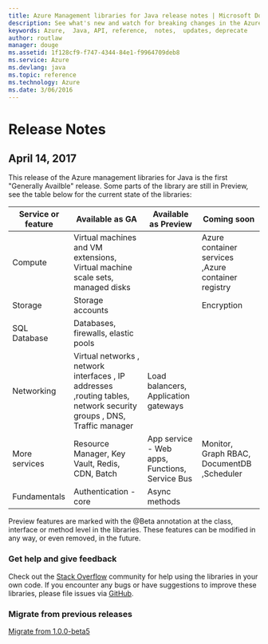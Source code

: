 ```yaml
---
title: Azure Management libraries for Java release notes | Microsoft Docs
description: See what's new and watch for breaking changes in the Azure Management libraries for Java
keywords: Azure,  Java, API, reference,  notes,  updates, deprecate
author: routlaw
manager: douge
ms.assetid: 1f128cf9-f747-4344-84e1-f9964709deb8
ms.service: Azure
ms.devlang: java
ms.topic: reference
ms.technology: Azure
ms.date: 3/06/2016
---
```


# Release Notes 

## April 14, 2017

This release of the Azure management libraries for Java is the first "Generally Availble" release. Some parts of the library are still in Preview, see the table below for the current state of the libraries:


Service or feature | Available as GA | Available as Preview  | Coming soon |
---------|---------|---------|---------|
Compute  | Virtual machines and VM extensions, Virtual machine scale sets, managed disks   |  |  Azure container services ,Azure container registry  |
Storage   |  Storage accounts       |         |   Encryption      |
SQL Database  | Databases, firewalls, elastic pools        |         |         |
Networking    |  Virtual networks , network interfaces , IP addresses ,routing tables, network security groups , DNS, Traffic manager  |    Load balancers, Application gateways     |         |
More services    |  Resource Manager, Key Vault, Redis,  CDN, Batch       |  App service - Web apps, Functions, Service Bus    | Monitor, Graph RBAC, DocumentDB ,Scheduler        |
Fundamentals     |   Authentication - core      |  Async methods       |         |

Preview features are marked with the @Beta annotation at the class, interface or method level in the libraries. 
These features can be modified in any way, or even removed, in the future.

### Get help and give feedback

Check out the [Stack Overflow](http://stackoverflow.com/questions/tagged/azure-java-sdk) community for help using the libraries in your own code. If you encounter any bugs or have suggestions to improve these libraries, please file issues via [GitHub](https://github.com/Azure/azure-sdk-for-java/issues).

### Migrate from previous releases

[Migrate from 1.0.0-beta5](https://github.com/Azure/azure-sdk-for-java/blob/master/notes/prepare-for-1.0.0.md)    


